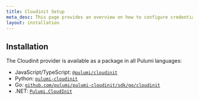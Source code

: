 ```yaml
---
title: Cloudinit Setup
meta_desc: This page provides an overview on how to configure credentials for the Pulumi cloud-init Provider.
layout: installation
---
```


## Installation

The Cloudinit provider is available as a package in all Pulumi languages:

* JavaScript/TypeScript: [`@pulumi/cloudinit`](https://www.npmjs.com/package/@pulumi/cloudinit)
* Python: [`pulumi-cloudinit`](https://pypi.org/project/pulumi-cloudinit/)
* Go: [`github.com/pulumi/pulumi-cloudinit/sdk/go/cloudinit`](https://github.com/pulumi/pulumi-cloudinit)
* .NET: [`Pulumi.CloudInit`](https://www.nuget.org/packages/Pulumi.CloudInit)
